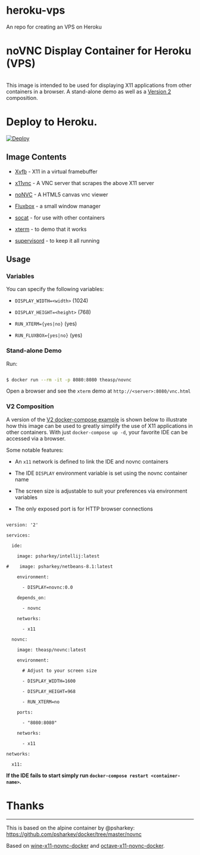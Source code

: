# heroku-vps
An repo for creating an VPS on Heroku
# noVNC Display Container for Heroku (VPS)

```

```

This image is intended to be used for displaying X11 applications from other containers in a browser. A stand-alone demo as well as a [Version 2](https://docs.docker.com/compose/compose-file/#version-2) composition.

# Deploy to Heroku.

[![Deploy](https://www.herokucdn.com/deploy/button.svg)](https://heroku.com/new?template=https://github.com/limasjeffry/heroku-vps)

## Image Contents

* [Xvfb](http://www.x.org/releases/X11R7.6/doc/man/man1/Xvfb.1.xhtml) - X11 in a virtual framebuffer

* [x11vnc](http://www.karlrunge.com/x11vnc/) - A VNC server that scrapes the above X11 server

* [noNVC](https://kanaka.github.io/noVNC/) - A HTML5 canvas vnc viewer

* [Fluxbox](http://www.fluxbox.org/) - a small window manager

* [socat](http://www.dest-unreach.org/socat/) - for use with other containers

* [xterm](http://invisible-island.net/xterm/) - to demo that it works

* [supervisord](http://supervisord.org) - to keep it all running

## Usage

### Variables

You can specify the following variables:

* `DISPLAY_WIDTH=<width>` (1024)

* `DISPLAY_HEIGHT=<height>` (768)

* `RUN_XTERM={yes|no}` (yes)

* `RUN_FLUXBOX={yes|no}` (yes)

### Stand-alone Demo

Run:

```bash

$ docker run --rm -it -p 8080:8080 theasp/novnc

```

Open a browser and see the `xterm` demo at `http://<server>:8080/vnc.html`

### V2 Composition

A version of the [V2 docker-compose example](https://github.com/theasp/docker/blob/master/docker-compose.yml) is shown below to illustrate how this image can be used to greatly simplify the use of X11 applications in other containers. With just `docker-compose up -d`, your favorite IDE can be accessed via a browser.

Some notable features:

* An `x11` network is defined to link the IDE and novnc containers

* The IDE `DISPLAY` environment variable is set using the novnc container name

* The screen size is adjustable to suit your preferences via environment variables

* The only exposed port is for HTTP browser connections

```

version: '2'

services:

  ide:

    image: psharkey/intellij:latest

#    image: psharkey/netbeans-8.1:latest

    environment:

      - DISPLAY=novnc:0.0

    depends_on:

      - novnc

    networks:

      - x11

  novnc:

    image: theasp/novnc:latest

    environment:

      # Adjust to your screen size

      - DISPLAY_WIDTH=1600

      - DISPLAY_HEIGHT=968

      - RUN_XTERM=no

    ports:

      - "8080:8080"

    networks:

      - x11

networks:

  x11:

```

**If the IDE fails to start simply run `docker-compose restart <container-name>`.**

# Thanks

___

This is based on the alpine container by @psharkey: https://github.com/psharkey/docker/tree/master/novnc

Based on [wine-x11-novnc-docker](https://github.com/solarkennedy/wine-x11-novnc-docker) and [octave-x11-novnc-docker](https://hub.docker.com/r/epflsti/octave-x11-novnc-docker/).
